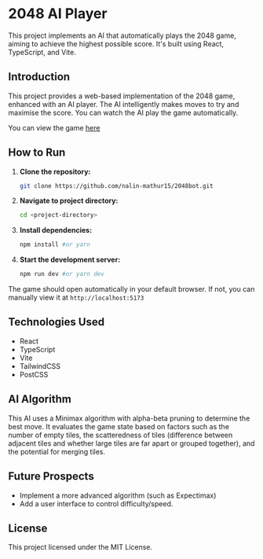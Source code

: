 # 2048 AI Player

This project implements an AI that automatically plays the 2048 game, aiming to achieve the highest possible score.  It's built using React, TypeScript, and Vite.

## Introduction

This project provides a web-based implementation of the 2048 game, enhanced with an AI player. The AI intelligently makes moves to try and maximise the score.  You can watch the AI play the game automatically.

You can view the game [here](https://nalin-mathur15.github.io/2048bot/)

## How to Run

1. **Clone the repository:**

   ```bash
   git clone https://github.com/nalin-mathur15/2048bot.git
   ```
2. **Navigate to project directory:**
    ```bash
    cd <project-directory>
    ```
3. **Install dependencies:**
    ```bash
    npm install #or yarn
    ```
4. **Start the development server:**
    ```bash
    npm run dev #or yarn dev
    ```
The game should open automatically in your default browser. If not, you can manually view it at ```http://localhost:5173```

## Technologies Used
- React
- TypeScript
- Vite
- TailwindCSS
- PostCSS

## AI Algorithm
This AI uses a Minimax algorithm with alpha-beta pruning to determine the best move. It evaluates the game state based on factors such as the number of empty tiles, the scatteredness of tiles (difference between adjacent tiles and whether large tiles are far apart or grouped together), and the potential for merging tiles.

## Future Prospects
- Implement a more advanced algorithm (such as Expectimax)
- Add a user interface to control difficulty/speed.

## License
This project licensed under the MIT License.
